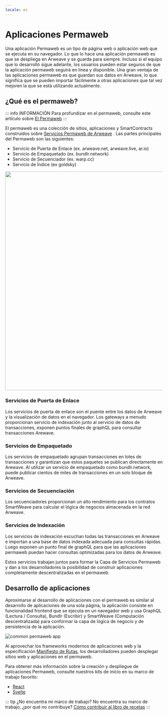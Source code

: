 ```yaml
---
locale: es
---
```


# Aplicaciones Permaweb

Una aplicación Permaweb es un tipo de página web o aplicación web que se ejecuta en su navegador. Lo que lo hace una aplicación permaweb es que se despliega en Arweave y se guarda para siempre. Incluso si el equipo que lo desarrolló sigue adelante, los usuarios pueden estar seguros de que la aplicación permaweb seguirá en línea y disponible. Una gran ventaja de las aplicaciones permaweb es que guardan sus datos en Arweave, lo que significa que se pueden importar fácilmente a otras aplicaciones que tal vez mejoren la que se está utilizando actualmente. 

## ¿Qué es el permaweb?

::: info INFORMACIÓN
Para profundizar en el permaweb, consulte este artículo sobre [El Permaweb](./permaweb.md)
:::

El permaweb es una colección de sitios, aplicaciones y SmartContracts construidos sobre [Servicios Permaweb de Arweave](./permaweb.md) . Las partes principales del Permaweb son las siguientes: 

* Servicio de Puerta de Enlace (ex. arweave.net, arweave.live, ar.io)
* Servicio de Empaquetado (ex. bundlr.network)
* Servicio de Secuenciador (ex. warp.cc)
* Servicio de Índice (ex goldsky)

<img src="https://arweave.net/ycQzutVToTtVT_vT4811ByswtZ-KjqmifNSehSb1-eg" width="700">

### Servicios de Puerta de Enlace

Los servicios de puerta de enlace son el puente entre los datos de Arweave y la visualización de datos en el navegador. Los gateways a menudo proporcionan servicio de indexación junto al servicio de datos de transacciones, exponen puntos finales de graphQL para consultar transacciones Arewave. 

### Servicios de Empaquetado 

Los servicios de empaquetado agrupan transacciones en lotes de transacciones y garantizan que estos paquetes se publican directamente en Arewave. Al utilizar un servicio de empaquetado como bundlr.network, puede publicar cientos de miles de transacciones en un solo bloque de Arweave. 

### Servicios de Secuenciación

Los secuenciadores proporcionan un alto rendimiento para los contratos SmartWeave para calcular el lógica de negocios almacenada en la red Arweave. 

### Servicios de Indexación

Los servicios de indexación escuchan todas las transacciones en Arweave e importan a una base de datos indexada adecuada para consultas rápidas. Luego exponen un punto final de graphQL para que las aplicaciones permaweb puedan hacer consultas optimizadas para los datos de Arweave. 

Estos servicios trabajan juntos para formar la Capa de Servicios Permaweb y dan a los desarrolladores la posibilidad de construir aplicaciones completamente descentralizadas en el permaweb. 

## Desarrollo de aplicaciones

Aproximarse al desarrollo de aplicaciones con el permaweb es similar al desarrollo de aplicaciones de una sola página, la aplicación consiste en funcionalidad frontend que se ejecuta en un navegador web y usa GraphQL (Lectura / Consulta), Bundlr (Escribir) y SmartWeave (Computación descentralizada) para conformar la capa de lógica de negocio y de persistencia de la aplicación. 

![common permaweb app](https://arweave.net/UjbgAk8duudDc97lOYIt7rBVtRHp2Z9F6Ua5OcvwNCk/)

Al aprovechar los frameworks modernos de aplicaciones web y la especificación [Manifiesto de Rutas](./manifests.md), los desarrolladores pueden desplegar sitios web y aplicaciones en el permaweb. 

Para obtener más información sobre la creación y despliegue de aplicaciones Permaweb, consulte nuestros kits de inicio en su marco de trabajo favorito:

* [React](../kits/react/index.md)
* [Svelte](../kits/svelte/index.md)

::: tip ¿No encuentra mi marco de trabajo?
No encuentra su marco de trabajo, ¿por qué no contribuye? [Cómo contribuir al libro de recetas](../getting-started/contributing.md)
:::